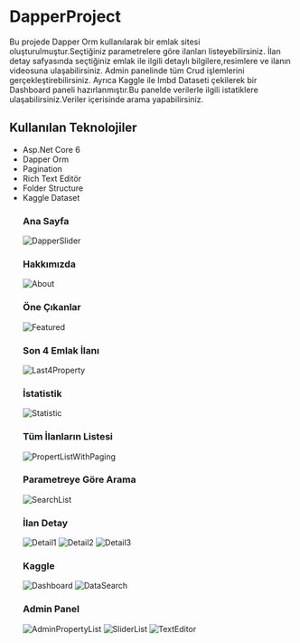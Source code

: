 # DapperProject
Bu projede Dapper Orm kullanılarak bir emlak sitesi oluşturulmuştur.Seçtiğiniz parametrelere göre ilanları listeyebilirsiniz.
İlan detay safyasında seçtiğiniz emlak ile ilgili detaylı bilgilere,resimlere ve ilanın videosuna ulaşabilirsiniz.
Admin panelinde tüm Crud işlemlerini gerçekleştirebilirsiniz.
Ayrıca Kaggle ile Imbd Dataseti çekilerek bir Dashboard paneli hazırlanmıştır.Bu panelde verilerle ilgili istatiklere ulaşabilirsiniz.Veriler içerisinde arama yapabilirsiniz.

## Kullanılan Teknolojiler
<ul>
 <li> Asp.Net Core 6 </li>
 <li> Dapper Orm </li>
 <li> Pagination </li>
 <li> Rich Text Editör </li>
 <li> Folder Structure </li>
 <li> Kaggle Dataset </li>
 
### Ana Sayfa
![DapperSlider](https://github.com/elfrkn/DapperProject/assets/101409313/2e5e9a41-36de-43bc-9879-d99a11f34d6f)

### Hakkımızda
![About](https://github.com/elfrkn/DapperProject/assets/101409313/620b8022-4848-4daf-88ba-ec09486dedcd)

### Öne Çıkanlar
![Featured](https://github.com/elfrkn/DapperProject/assets/101409313/17f5a399-0623-4428-8435-747cd01320ae)

### Son 4 Emlak İlanı
![Last4Property](https://github.com/elfrkn/DapperProject/assets/101409313/1b22e0df-ea31-4df2-986b-cee67b330631)

### İstatistik
![Statistic](https://github.com/elfrkn/DapperProject/assets/101409313/79afef42-5190-47b2-999e-22ab1cc84d6e)

### Tüm İlanların Listesi
![PropertListWithPaging](https://github.com/elfrkn/DapperProject/assets/101409313/d917ec80-5a54-4b15-b98d-08ab731c32c1)

### Parametreye Göre Arama
![SearchList](https://github.com/elfrkn/DapperProject/assets/101409313/f8e091c9-cc4b-435a-88a8-e0b5a19e4568)

### İlan Detay
![Detail1](https://github.com/elfrkn/DapperProject/assets/101409313/d89f28f1-6dd9-47d4-8cf6-7e13a535d949)
![Detail2](https://github.com/elfrkn/DapperProject/assets/101409313/8d5aa6bf-7ea7-48ca-a9dc-f45b4cb1c49b)
![Detail3](https://github.com/elfrkn/DapperProject/assets/101409313/0ffc2e96-f85d-49ee-a7ee-94bf6e344699)

### Kaggle
![Dashboard](https://github.com/elfrkn/DapperProject/assets/101409313/d0d11720-fa74-4a7f-9eee-a73e462a2710)
![DataSearch](https://github.com/elfrkn/DapperProject/assets/101409313/8774c958-4a43-4a1f-820d-8406755eb8fd)


### Admin Panel
![AdminPropertyList](https://github.com/elfrkn/DapperProject/assets/101409313/c253efbf-c855-4c9a-ba9a-55b4260a4053)
![SliderList](https://github.com/elfrkn/DapperProject/assets/101409313/57812123-16d7-417d-a5c7-180f81df363c)
![TextEditor](https://github.com/elfrkn/DapperProject/assets/101409313/2d56e4db-a595-403e-a38a-1fb4d552192a)

